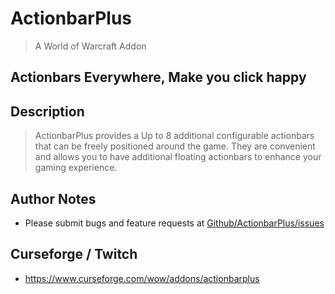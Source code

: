# ActionbarPlus
> A World of Warcraft Addon

## Actionbars Everywhere, Make you click happy

## Description

>ActionbarPlus provides a Up to 8 additional configurable actionbars that can be freely positioned around the game. They are convenient and allows you to have additional floating actionbars to enhance your gaming experience.

## Author Notes

- Please submit bugs and feature requests at [Github/ActionbarPlus/issues](/../../issues)

## Curseforge / Twitch

- https://www.curseforge.com/wow/addons/actionbarplus